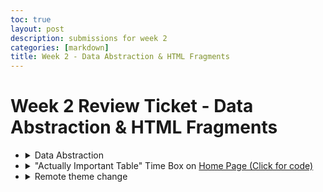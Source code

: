 ```yaml
---
toc: true
layout: post
description: submissions for week 2
categories: [markdown]
title: Week 2 - Data Abstraction & HTML Fragments
---
```

# Week 2 Review Ticket - Data Abstraction & HTML Fragments

<ul>

<li>
    <details closed>
        <summary>Data Abstraction</summary>
        <li><a href="">For Loop Test</a></li>    
        <li><a href="">With Loop Test</a></li>
        <li><a href="">Recursive Loop</a></li>
        <li><a href="">Randomized Grocery List (Application of lists and other stuff)</a></li>
        <li><a href="">Test with lists (from Week 1)</a></li>
    </details>
</li>
<li>
    <details closed>
        <summary>"Actually Important Table" Time Box on <a href="https://aidenhuynh.github.io/CS_Swag/about/">Home Page (Click for code)</a></summary>
            <h2>Code for table</h2>
            <i style="color=dimgray">I used html because I've already made a <a href="https://aidenhuynh.github.io/CS_Swag/markdown/2022/09/02/iamdash.html">table with Markdown</a></i>
                <code>
                <html>
                    <head>
                        <style>
                            table {
                                font-family: arial, sans-serif;
                                border-collapse: collapse;
                                width: 100%;
                            }
                            td, th {
                                border: 1px solid #dddddd;
                                text-align: left;
                                padding: 8px;
                            }
                            tr:nth-child(even) {
                                background-color: #dddddd;
                            }
                            tr:nth-child(odd) {
                                background-color: #ffffff;
                            }
                        </style>
                    </head>
                    <table>
                        <tr>
                            <th>Week</th>
                            <th>Review Ticket</th>
                            <th>Points</th>
                        </tr>
                        <tr>
                            <td>0</td>
                            <td><a href="https://aidenhuynh.github.io/CS_Swag/markdown/2022/09/03/Week_0_Hacks.html">Week 0 - Review Ticket</a></td>
                            <td>Tools and Setup</td>
                        </tr>
                        <tr>
                            <td>1</td>
                            <td><a href="https://aidenhuynh.github.io/CS_Swag/markdown/2022/09/04/Week_1_Hacks.html">Week 1 - Review Ticket</a></td>
                            <td>Intro to Python, Bash, and Fastpages Frontend Development</td>
                        </tr>
                        <tr>
                            <td>2</td>
                            <td><a href="https://aidenhuynh.github.io/CS_Swag/markdown/2022/09/05/Week_2_Review_Ticket.html">Week 2 - Review Ticket</a></td>
                            <td>Dictionaries, Lists, Loops, and HTML Fragments</td>
                        </tr>
                        <tr>
                            <td>3</td>
                            <td>incomplete</td>
                            <td>AppLab Planning/Blogging, AppLab Creation, Plan for end of Tri project</td>
                        </tr>
                    </table>
                </html>
                </code>
    </details>
</li>

<li>
    <details closed>
        <summary>Remote theme change</summary>
        <img src="https://i.ibb.co/ZXJCtVc/image-2022-09-05-173210428.png">
        <b>Before:</b>
        <img src="">
        <br>
        <b>After:</b>
        <img src="https://i.ibb.co/ngSNsWc/image-2022-09-05-174239115.png">
        <body>I actually really like these changes and have probably changed the theme to something else after posting this because it makes the blog actually readable</body>
</li>
</ul>